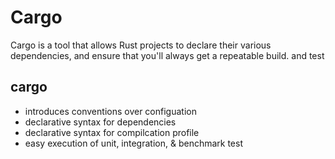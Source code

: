 # Cargo

Cargo is a tool that allows Rust projects to declare their various dependencies, and ensure that you'll always get a repeatable build.
and test

## cargo
* introduces conventions over configuation
* declarative syntax for dependencies
* declarative syntax for compilcation profile
* easy execution of unit, integration, & benchmark test
